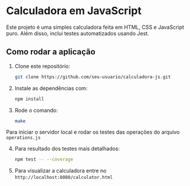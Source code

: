 # Calculadora em JavaScript

Este projeto é uma simples calculadora feita em HTML, CSS e JavaScript puro. Além disso, inclui testes automatizados usando Jest.

## Como rodar a aplicação

1. Clone este repositório:
   ```sh
   git clone https://github.com/seu-usuario/calculadora-js.git

2. Instale as dependências com:
   ```sh
   npm install

3. Rode o comando:
   ```sh 
   make
Para iniciar o servidor local e rodar os testes das operações do arquivo ```operations.js```

4. Para resultado dos testes mais detalhados:
   ```sh 
   npm test -- --coverage

4. Para visualizar a calculadora entre no ```http://localhost:8080/calculator.html```